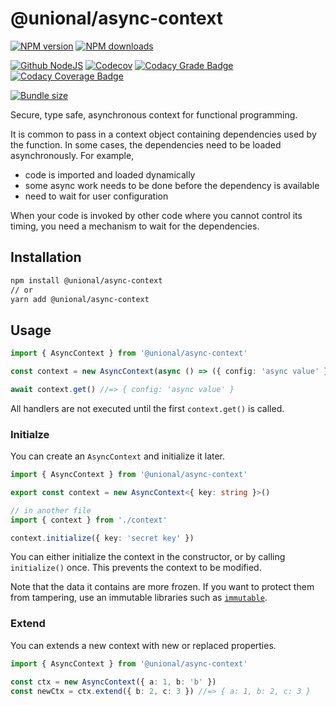 # @unional/async-context

[![NPM version][npm-image]][npm-url]
[![NPM downloads][downloads-image]][downloads-url]

[![Github NodeJS][github-nodejs]][github-action-url]
[![Codecov][codecov-image]][codecov-url]
[![Codacy Grade Badge][codacy-grade]][codacy-grade-url]
[![Codacy Coverage Badge][codacy-coverage]][codacy-coverage-url]

[![Bundle size][bundlephobia-image]][bundlephobia-url]

Secure, type safe, asynchronous context for functional programming.

It is common to pass in a context object containing dependencies used by the function.
In some cases, the dependencies need to be loaded asynchronously. For example,

- code is imported and loaded dynamically
- some async work needs to be done before the dependency is available
- need to wait for user configuration

When your code is invoked by other code where you cannot control its timing,
you need a mechanism to wait for the dependencies.

## Installation

```sh
npm install @unional/async-context
// or
yarn add @unional/async-context
```

## Usage

```ts
import { AsyncContext } from '@unional/async-context'

const context = new AsyncContext(async () => ({ config: 'async value' }))

await context.get() //=> { config: 'async value' }
```

All handlers are not executed until the first `context.get()` is called.

### Initialze

You can create an `AsyncContext` and initialize it later.

```ts
import { AsyncContext } from '@unional/async-context'

export const context = new AsyncContext<{ key: string }>()

// in another file
import { context } from './context'

context.initialize({ key: 'secret key' })
```

You can either initialize the context in the constructor,
or by calling `initialize()` once.
This prevents the context to be modified.

Note that the data it contains are more frozen.
If you want to protect them from tampering,
use an immutable libraries such as [`immutable`](https://immutable-js.github.io/immutable-js/).

### Extend

You can extends a new context with new or replaced properties.

```ts
import { AsyncContext } from '@unional/async-context'

const ctx = new AsyncContext({ a: 1, b: 'b' })
const newCtx = ctx.extend({ b: 2, c: 3 }) //=> { a: 1, b: 2, c: 3 }
```

[bundlephobia-image]: https://img.shields.io/bundlephobia/minzip/@unional/async-context.svg
[bundlephobia-url]: https://bundlephobia.com/result?p=@unional/async-context
[codacy-grade]: https://api.codacy.com/project/badge/Grade/707f89609508442486050d207ec5bd78
[codacy-grade-url]: https://www.codacy.com/app/homawong/async-fp?utm_source=github.com&amp;utm_medium=referral&amp;utm_content=unional/async-fp&amp;utm_campaign=Badge_Grade
[codacy-coverage]: https://api.codacy.com/project/badge/Coverage/707f89609508442486050d207ec5bd78
[codacy-coverage-url]: https://www.codacy.com/manual/homawong/async-fp?utm_source=github.com&utm_medium=referral&utm_content=unional/async-fp&utm_campaign=Badge_Coverage
[codecov-image]: https://codecov.io/gh/unional/async-fp/branch/master/graph/badge.svg
[codecov-url]: https://codecov.io/gh/unional/async-fp
[downloads-image]: https://img.shields.io/npm/dm/@unional/async-context.svg?style=flat
[downloads-url]: https://npmjs.org/package/@unional/async-context
[github-nodejs]: https://github.com/unional/async-fp/workflows/Node%20CI/badge.svg
[github-action-url]: https://github.com/unional/async-fp/actions
[npm-image]: https://img.shields.io/npm/v/@unional/async-context.svg?style=flat
[npm-url]: https://npmjs.org/package/@unional/async-context
